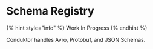 # Schema Registry

{% hint style="info" %}
Work In Progress
{% endhint %}

Conduktor handles Avro, Protobuf, and JSON Schemas.

